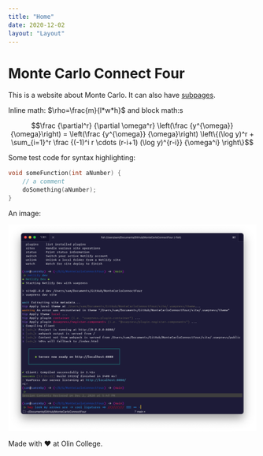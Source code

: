 ```yaml
---
title: "Home"
date: 2020-12-02
layout: "Layout"
---
```


# Monte Carlo Connect Four

This is a website about Monte Carlo. It can also have [subpages](subpage/index.md).

Inline math: $\rho=\frac{m}{l*w*h}$ and block math:s

$$\frac {\partial^r} {\partial \omega^r} \left(\frac {y^{\omega}} {\omega}\right) 
= \left(\frac {y^{\omega}} {\omega}\right) \left\{(\log y)^r + \sum_{i=1}^r \frac {(-1)^i r \cdots (r-i+1) (\log y)^{r-i}} {\omega^i} \right\}$$

Some test code for syntax highlighting:
```C
void someFunction(int aNumber) {
    // a comment
    doSomething(aNumber);
}
```

An image:

![Alt text. This is a terminal](./fig/terminal.png)
<!-- Make sure these images are referenced with relative paths -->

Made with ❤️ at Olin College.